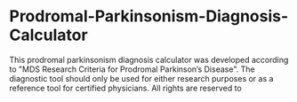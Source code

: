 # Prodromal-Parkinsonism-Diagnosis-Calculator
This prodromal parkinsonism diagnosis calculator was developed according to "MDS Research Criteria for Prodromal Parkinson’s Disease". The diagnostic tool should only be used for either research purposes or as a reference tool for certified physicians. All rights are reserved to 
